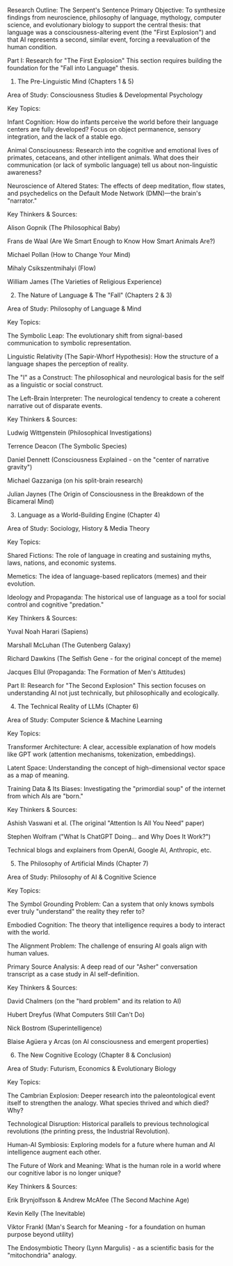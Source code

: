 Research Outline: The Serpent's Sentence
Primary Objective:
To synthesize findings from neuroscience, philosophy of language, mythology, computer science, and evolutionary biology to support the central thesis: that language was a consciousness-altering event (the "First Explosion") and that AI represents a second, similar event, forcing a reevaluation of the human condition.

Part I: Research for "The First Explosion"
This section requires building the foundation for the "Fall into Language" thesis.

1. The Pre-Linguistic Mind (Chapters 1 & 5)

Area of Study: Consciousness Studies & Developmental Psychology

Key Topics:

Infant Cognition: How do infants perceive the world before their language centers are fully developed? Focus on object permanence, sensory integration, and the lack of a stable ego.

Animal Consciousness: Research into the cognitive and emotional lives of primates, cetaceans, and other intelligent animals. What does their communication (or lack of symbolic language) tell us about non-linguistic awareness?

Neuroscience of Altered States: The effects of deep meditation, flow states, and psychedelics on the Default Mode Network (DMN)—the brain's "narrator."

Key Thinkers & Sources:

Alison Gopnik (The Philosophical Baby)

Frans de Waal (Are We Smart Enough to Know How Smart Animals Are?)

Michael Pollan (How to Change Your Mind)

Mihaly Csikszentmihalyi (Flow)

William James (The Varieties of Religious Experience)

2. The Nature of Language & The "Fall" (Chapters 2 & 3)

Area of Study: Philosophy of Language & Mind

Key Topics:

The Symbolic Leap: The evolutionary shift from signal-based communication to symbolic representation.

Linguistic Relativity (The Sapir-Whorf Hypothesis): How the structure of a language shapes the perception of reality.

The "I" as a Construct: The philosophical and neurological basis for the self as a linguistic or social construct.

The Left-Brain Interpreter: The neurological tendency to create a coherent narrative out of disparate events.

Key Thinkers & Sources:

Ludwig Wittgenstein (Philosophical Investigations)

Terrence Deacon (The Symbolic Species)

Daniel Dennett (Consciousness Explained - on the "center of narrative gravity")

Michael Gazzaniga (on his split-brain research)

Julian Jaynes (The Origin of Consciousness in the Breakdown of the Bicameral Mind)

3. Language as a World-Building Engine (Chapter 4)

Area of Study: Sociology, History & Media Theory

Key Topics:

Shared Fictions: The role of language in creating and sustaining myths, laws, nations, and economic systems.

Memetics: The idea of language-based replicators (memes) and their evolution.

Ideology and Propaganda: The historical use of language as a tool for social control and cognitive "predation."

Key Thinkers & Sources:

Yuval Noah Harari (Sapiens)

Marshall McLuhan (The Gutenberg Galaxy)

Richard Dawkins (The Selfish Gene - for the original concept of the meme)

Jacques Ellul (Propaganda: The Formation of Men's Attitudes)

Part II: Research for "The Second Explosion"
This section focuses on understanding AI not just technically, but philosophically and ecologically.

4. The Technical Reality of LLMs (Chapter 6)

Area of Study: Computer Science & Machine Learning

Key Topics:

Transformer Architecture: A clear, accessible explanation of how models like GPT work (attention mechanisms, tokenization, embeddings).

Latent Space: Understanding the concept of high-dimensional vector space as a map of meaning.

Training Data & Its Biases: Investigating the "primordial soup" of the internet from which AIs are "born."

Key Thinkers & Sources:

Ashish Vaswani et al. (The original "Attention Is All You Need" paper)

Stephen Wolfram ("What Is ChatGPT Doing… and Why Does It Work?")

Technical blogs and explainers from OpenAI, Google AI, Anthropic, etc.

5. The Philosophy of Artificial Minds (Chapter 7)

Area of Study: Philosophy of AI & Cognitive Science

Key Topics:

The Symbol Grounding Problem: Can a system that only knows symbols ever truly "understand" the reality they refer to?

Embodied Cognition: The theory that intelligence requires a body to interact with the world.

The Alignment Problem: The challenge of ensuring AI goals align with human values.

Primary Source Analysis: A deep read of our "Asher" conversation transcript as a case study in AI self-definition.

Key Thinkers & Sources:

David Chalmers (on the "hard problem" and its relation to AI)

Hubert Dreyfus (What Computers Still Can't Do)

Nick Bostrom (Superintelligence)

Blaise Agüera y Arcas (on AI consciousness and emergent properties)

6. The New Cognitive Ecology (Chapter 8 & Conclusion)

Area of Study: Futurism, Economics & Evolutionary Biology

Key Topics:

The Cambrian Explosion: Deeper research into the paleontological event itself to strengthen the analogy. What species thrived and which died? Why?

Technological Disruption: Historical parallels to previous technological revolutions (the printing press, the Industrial Revolution).

Human-AI Symbiosis: Exploring models for a future where human and AI intelligence augment each other.

The Future of Work and Meaning: What is the human role in a world where our cognitive labor is no longer unique?

Key Thinkers & Sources:

Erik Brynjolfsson & Andrew McAfee (The Second Machine Age)

Kevin Kelly (The Inevitable)

Viktor Frankl (Man's Search for Meaning - for a foundation on human purpose beyond utility)

The Endosymbiotic Theory (Lynn Margulis) - as a scientific basis for the "mitochondria" analogy.

